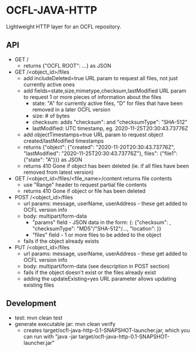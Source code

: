 OCFL-JAVA-HTTP
==============

Lightweight HTTP layer for an OCFL repository.

API
---
- GET /
    - returns {"OCFL ROOT": ...} as JSON
- GET /<object_id>/files
    - add includeDeleted=true URL param to request all files, not just currently active ones
    - add fields=state,size,mimetype,checksum,lastModified URL param to request 1 or more pieces of information about the files
        - state: "A" for currently active files, "D" for files that have been removed in a later OCFL version
        - size: # of bytes
        - checksum: adds "checksum": <sha512 hash> and "checksumType": "SHA-512"
        - lastModified: UTC timestamp, eg. 2020-11-25T20:30:43.73776Z
    - add objectTimestamps=true URL param to request object created/lastModified timestamps
    - returns {"object": {"created": "2020-11-20T20:30:43.73776Z", "lastModified": "2020-11-25T20:30:43.73776Z"}, files": {"file1": {"state": "A"}}} as JSON
    - returns 410 Gone if object has been deleted (ie. if all files have been removed from latest version)
- GET /<object_id>/files/<file_name>/content returns file contents
    - use "Range" header to request partial file contents
    - returns 410 Gone if object or file has been deleted
- POST /<object_id>/files
    - url params: message, userName, userAddress - these get added to OCFL version info
    - body: multipart/form-data
        - "params" field - JSON data in the form: {<filename>: {"checksum": <checksum>, "checksumType": "MD5"/"SHA-512"/..., "location": <file URI>}}
        - "files" field - 1 or more files to be added to the object
    - fails if the object already exists
- PUT /<object_id>/files
    - url params: message, userName, userAddress - these get added to OCFL version info
    - body: multipart/form-data (see description in POST section)
    - fails if the object doesn't exist or the files already exist
    - adding the updateExisting=yes URL parameter allows updating existing files

Development
-----------
- test: mvn clean test
- generate executable jar: mvn clean verify
  - creates target/ocfl-java-http-0.1-SNAPSHOT-launcher.jar, which you can run with "java -jar target/ocfl-java-http-0.1-SNAPSHOT-launcher.jar"
